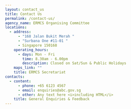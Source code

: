 ```yaml
---
layout: contact_us
title: Contact Us
permalink: /contact-us/
agency_name: ERMCS Organising Committee
locations:
  - address:
      - "168 Jalan Bukit Merah "
      - "Surbana One #11-01 "
      - Singapore 150168
    operating_hours:
      - days: Mon - Fri
        time: 8.30am - 6.00pm
        description: Closed on Sat/Sun & Public Holidays
    maps_link: ""
    title: ERMCS Secretariat
contacts:
  - content:
      - phone: +65 6123 4567
      - email: enquiries@abc.gov.sg
      - other: Any text here <i>including HTML</i>
    title: General Enquiries & Feedback
---
```

